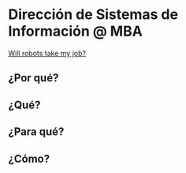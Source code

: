 # Dirección de Sistemas de Información @ MBA

[Will robots take my job?](https://willrobotstakemyjob.com/)

## ¿Por qué?

## ¿Qué?

## ¿Para qué?

## ¿Cómo?
